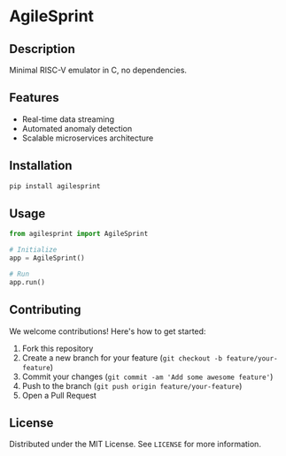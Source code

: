 # AgileSprint

## Description

Minimal RISC-V emulator in C, no dependencies.

## Features

- Real-time data streaming
- Automated anomaly detection
- Scalable microservices architecture
## Installation

```bash
pip install agilesprint
```

## Usage

```python
from agilesprint import AgileSprint

# Initialize
app = AgileSprint()

# Run
app.run()
```

## Contributing

We welcome contributions! Here's how to get started:

1. Fork this repository
2. Create a new branch for your feature (`git checkout -b feature/your-feature`)
3. Commit your changes (`git commit -am 'Add some awesome feature'`)
4. Push to the branch (`git push origin feature/your-feature`)
5. Open a Pull Request

## License

Distributed under the MIT License. See `LICENSE` for more information.
